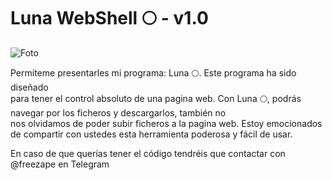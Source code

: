 # Luna WebShell 🌕 - v1.0

![Foto](https://i.ibb.co/h8MNr3H/imagen.png)


Permíteme presentarles mi programa: Luna 🌕. Este programa ha sido diseñado <br>para tener el control absoluto de una pagina web. Con Luna 🌕, podrás navegar por los ficheros y descargarlos, también no <br>nos olvidamos de poder subir ficheros a la pagina web. Estoy emocionados de compartir con ustedes esta herramienta poderosa y fácil de usar.  


En caso de que querías tener el código tendréis que contactar con @freezape en Telegram
